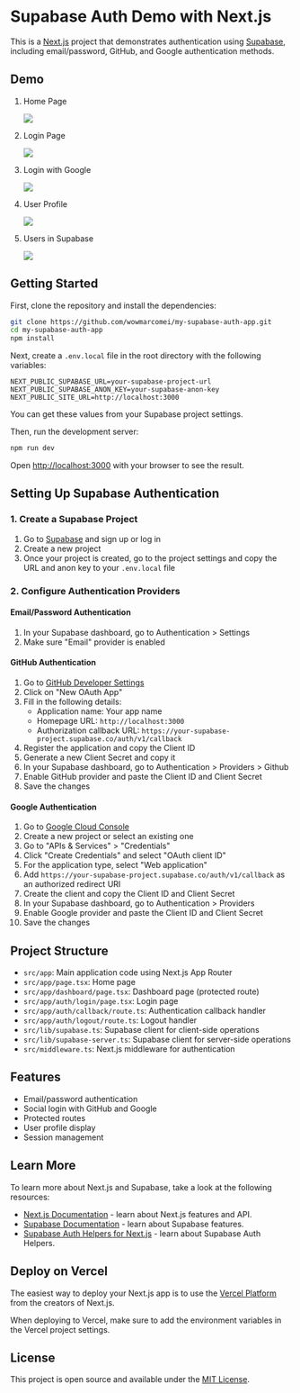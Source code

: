 # Supabase Auth Demo with Next.js

This is a [Next.js](https://nextjs.org/) project that demonstrates authentication using [Supabase](https://supabase.com/), including email/password, GitHub, and Google authentication methods.

## Demo

1. Home Page

   ![](./media/01.png)

2. Login Page

   ![](./media/02.png)

3. Login with Google

   ![](./media/03.png)

4. User Profile

   ![](./media/04.png)

5. Users in Supabase

   ![](./media/05.png)

## Getting Started

First, clone the repository and install the dependencies:

```bash
git clone https://github.com/wowmarcomei/my-supabase-auth-app.git
cd my-supabase-auth-app
npm install
```

Next, create a `.env.local` file in the root directory with the following variables:

```
NEXT_PUBLIC_SUPABASE_URL=your-supabase-project-url
NEXT_PUBLIC_SUPABASE_ANON_KEY=your-supabase-anon-key
NEXT_PUBLIC_SITE_URL=http://localhost:3000
```

You can get these values from your Supabase project settings.

Then, run the development server:

```bash
npm run dev
```

Open [http://localhost:3000](http://localhost:3000) with your browser to see the result.

## Setting Up Supabase Authentication

### 1. Create a Supabase Project

1. Go to [Supabase](https://supabase.com/) and sign up or log in
2. Create a new project
3. Once your project is created, go to the project settings and copy the URL and anon key to your `.env.local` file

### 2. Configure Authentication Providers

#### Email/Password Authentication

1. In your Supabase dashboard, go to Authentication > Settings
2. Make sure "Email" provider is enabled

#### GitHub Authentication

1. Go to [GitHub Developer Settings](https://github.com/settings/developers)
2. Click on "New OAuth App"
3. Fill in the following details:
   - Application name: Your app name
   - Homepage URL: `http://localhost:3000`
   - Authorization callback URL: `https://your-supabase-project.supabase.co/auth/v1/callback`
4. Register the application and copy the Client ID
5. Generate a new Client Secret and copy it
6. In your Supabase dashboard, go to Authentication > Providers > Github
7. Enable GitHub provider and paste the Client ID and Client Secret
8. Save the changes

#### Google Authentication

1. Go to [Google Cloud Console](https://console.cloud.google.com/)
2. Create a new project or select an existing one
3. Go to "APIs & Services" > "Credentials"
4. Click "Create Credentials" and select "OAuth client ID"
5. For the application type, select "Web application"
7. Add `https://your-supabase-project.supabase.co/auth/v1/callback` as an authorized redirect URI
8. Create the client and copy the Client ID and Client Secret
9. In your Supabase dashboard, go to Authentication > Providers
10. Enable Google provider and paste the Client ID and Client Secret
11. Save the changes

## Project Structure

- `src/app`: Main application code using Next.js App Router
- `src/app/page.tsx`: Home page
- `src/app/dashboard/page.tsx`: Dashboard page (protected route)
- `src/app/auth/login/page.tsx`: Login page
- `src/app/auth/callback/route.ts`: Authentication callback handler
- `src/app/auth/logout/route.ts`: Logout handler
- `src/lib/supabase.ts`: Supabase client for client-side operations
- `src/lib/supabase-server.ts`: Supabase client for server-side operations
- `src/middleware.ts`: Next.js middleware for authentication

## Features

- Email/password authentication
- Social login with GitHub and Google
- Protected routes
- User profile display
- Session management

## Learn More

To learn more about Next.js and Supabase, take a look at the following resources:

- [Next.js Documentation](https://nextjs.org/docs) - learn about Next.js features and API.
- [Supabase Documentation](https://supabase.com/docs) - learn about Supabase features.
- [Supabase Auth Helpers for Next.js](https://supabase.com/docs/guides/auth/auth-helpers/nextjs) - learn about Supabase Auth Helpers.

## Deploy on Vercel

The easiest way to deploy your Next.js app is to use the [Vercel Platform](https://vercel.com/new?utm_medium=default-template&filter=next.js&utm_source=create-next-app&utm_campaign=create-next-app-readme) from the creators of Next.js.

When deploying to Vercel, make sure to add the environment variables in the Vercel project settings.

## License

This project is open source and available under the [MIT License](LICENSE).
